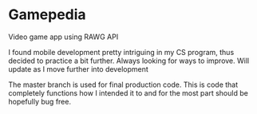 # Gamepedia
Video game app using RAWG API

I found mobile development pretty intriguing in my CS program, thus decided to practice a bit further. Always looking for ways to improve. 
Will update as I move further into development

The master branch is used for final production code. This is code that completely functions how I intended it to and for the most part should be hopefully bug free.
